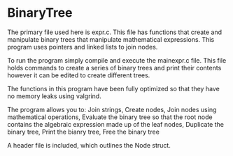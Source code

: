 # BinaryTree
The primary file used here is expr.c. This file has functions that create and manipulate binary trees that manipulate mathematical expressions. This program uses pointers and linked lists to join nodes.

To run the program simply compile and execute the mainexpr.c file. This file holds commands to create a series of binary trees and
print their contents however it can be edited to create different trees.

The functions in this program have been fully optimized so that they have no memory leaks using valgrind.

The program allows you to: Join strings, Create nodes, Join nodes using mathematical operations, Evaluate the binary tree so that the root node contains the algebraic expression made up of the leaf nodes, Duplicate the binary tree, Print the bianry tree, Free the binary tree

A header file is included, which outlines the Node struct.
